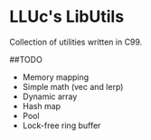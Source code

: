 # LLUc's LibUtils
Collection of utilities written in C99.

##TODO
- Memory mapping
- Simple math (vec and lerp)
- Dynamic array
- Hash map
- Pool
- Lock-free ring buffer
